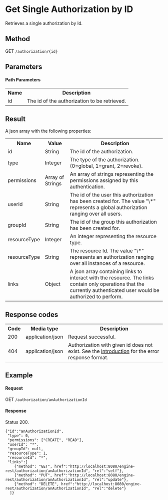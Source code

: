 Get Single Authorization by ID
==============================

Retrieves a single authorization by Id.

Method
------

GET `/authorization/{id}`


Parameters
----------

#### Path Parameters

<table class="table table-striped">
  <tr>
    <th>Name</th>
    <th>Description</th>
  </tr>
  <tr>
    <td>id</td>
    <td>The id of the authorization to be retrieved.</td>
  </tr>
</table>


Result
------

A json array with the following properties:

<table class="table table-striped">
  <tr>
    <th>Name</th>
    <th>Value</th>
    <th>Description</th>
  </tr>
  <tr>
    <td>id</td>
    <td>String</td>
    <td>The id of the authorization.</td>
  </tr>
  <tr>
    <td>type</td>
    <td>Integer</td>
    <td>The type of the authorization. (0=global, 1=grant, 2=revoke).</td>
  </tr>
  <tr>
    <td>permissions</td>
    <td>Array of Strings</td>
    <td>An array of strings representing the permissions assigned by this authentication.</td>
  </tr> 
  <tr>
    <td>userId</td>
    <td>String</td>
    <td>The id of the user this authorization has been created for. The value "\*" represents a global authorization ranging over all users.</td>
  </tr>
  <tr>
    <td>groupId</td>
    <td>String</td>
    <td>The id of the group this authorization has been created for.</td>
  </tr>
  <tr>
    <td>resourceType</td>
    <td>Integer</td>
    <td>An integer representing the resource type.</td>
  </tr>
  <tr>
    <td>resourceType</td>
    <td>String</td>
    <td>The resource Id. The value "\*" represents an authorization ranging over all instances of a resource.</td>
  </tr>
  <tr>
    <td>links</td>
    <td>Object</td>
    <td>A json array containing links to interact with the resource. The links contain only operations that the currently authenticated user would be authorized to perform.</td>
  </tr>
</table>


Response codes
--------------

<table class="table table-striped">
  <tr>
    <th>Code</th>
    <th>Media type</th>
    <th>Description</th>
  </tr>
  <tr>
    <td>200</td>
    <td>application/json</td>
    <td>Request successful.</td>
  </tr>
  <tr>
    <td>404</td>
    <td>application/json</td>
    <td>Authorization with given id does not exist. See the <a href="/api-references/rest/#!/overview/introduction">Introduction</a> for the error response format.</td>
  </tr>
</table>

Example
-------

#### Request

GET `/authorization/anAuthorizationId`
  
#### Response

Status 200.

    {"id":"anAuthorizationId",
     "type": 0,
     "permissions": ["CREATE", "READ"],
     "userId": "*",
     "groupId": null,
     "resourceType": 1,
     "resourceId": "*",
     "links":[
        {"method": "GET", href":"http://localhost:8080/engine-rest/authorization/anAuthorizationId", "rel":"self"},
        {"method": "PUT", href":"http://localhost:8080/engine-rest/authorization/anAuthorizationId", "rel":"update"},
        {"method": "DELETE", href":"http://localhost:8080/engine-rest/authorization/anAuthorizationId", "rel":"delete"}
      ]}